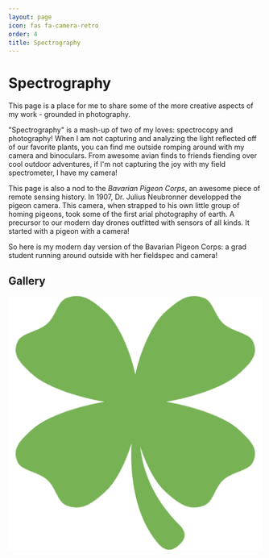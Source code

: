 ```yaml
---
layout: page
icon: fas fa-camera-retro
order: 4
title: Spectrography 
---
```


# Spectrography

This page is a place for me to share some of the more creative aspects of my work - grounded in photography.

"Spectrography" is a mash-up of two of my loves: spectrocopy and photography! When I am not capturing and analyzing the light reflected off of our favorite plants, you can find me outside romping around with my camera and binoculars. From awesome avian finds to friends fiending over cool outdoor adventures, if I'm not capturing the joy with my field spectrometer, I have my camera! 

This page is also a nod to the *Bavarian Pigeon Corps*, an awesome piece of remote sensing history. In 1907, Dr. Julius Neubronner developped the pigeon camera. This camera, when strapped to his own little group of homing pigeons, took some of the first arial photography of earth. A precursor to our modern day drones outfitted with sensors of all kinds. It started with a pigeon with a camera! 

So here is my modern day version of the Bavarian Pigeon Corps: a grad student running around outside with her fieldspec and camera! 



## Gallery

<div class="gallery-grid">
  <img src="/assets/lib/images/favicon.png" alt="...">
  <!-- Add more images as desired -->
</div>
